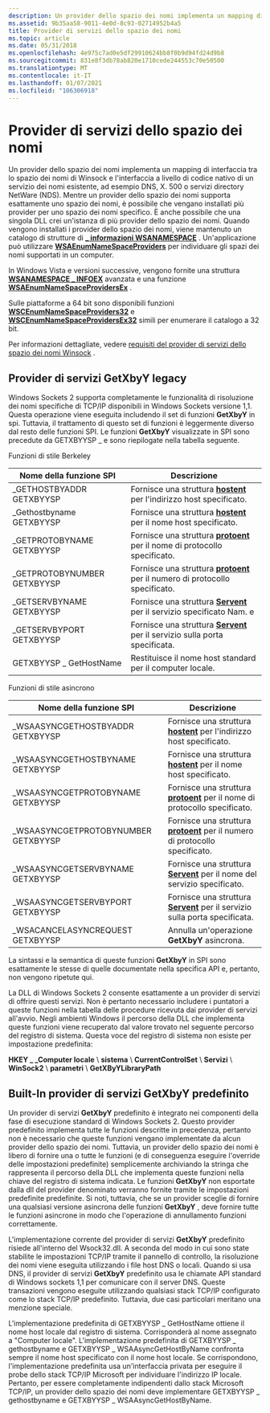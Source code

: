 ```yaml
---
description: Un provider dello spazio dei nomi implementa un mapping di interfaccia tra lo spazio dei nomi di Winsock e l'interfaccia a livello di codice nativo di un servizio dei nomi esistente, ad esempio DNS, X. 500 o servizi directory NetWare (NDS).
ms.assetid: 9b35aa58-9011-4e0d-8c93-02714952b4a5
title: Provider di servizi dello spazio dei nomi
ms.topic: article
ms.date: 05/31/2018
ms.openlocfilehash: 4e975c7ad0e5df29910624bb8f0b9d94fd24d9b8
ms.sourcegitcommit: 831e8f3db78ab820e1710cede244553c70e50500
ms.translationtype: MT
ms.contentlocale: it-IT
ms.lasthandoff: 01/07/2021
ms.locfileid: "106306918"
---
```

# <a name="namespace-service-providers"></a>Provider di servizi dello spazio dei nomi

Un provider dello spazio dei nomi implementa un mapping di interfaccia tra lo spazio dei nomi di Winsock e l'interfaccia a livello di codice nativo di un servizio dei nomi esistente, ad esempio DNS, X. 500 o servizi directory NetWare (NDS). Mentre un provider dello spazio dei nomi supporta esattamente uno spazio dei nomi, è possibile che vengano installati più provider per uno spazio dei nomi specifico. È anche possibile che una singola DLL crei un'istanza di più provider dello spazio dei nomi. Quando vengono installati i provider dello spazio dei nomi, viene mantenuto un catalogo di strutture di [**\_ informazioni WSANAMESPACE**](/windows/desktop/api/Winsock2/ns-winsock2-wsanamespace_infow) . Un'applicazione può utilizzare [**WSAEnumNameSpaceProviders**](/windows/desktop/api/Winsock2/nf-winsock2-wsaenumnamespaceprovidersa) per individuare gli spazi dei nomi supportati in un computer.

In Windows Vista e versioni successive, vengono fornite una struttura [**WSANAMESPACE \_ INFOEX**](/windows/desktop/api/Winsock2/ns-winsock2-wsanamespace_infoexw) avanzata e una funzione [**WSAEnumNameSpaceProvidersEx**](/windows/desktop/api/Winsock2/nf-winsock2-wsaenumnamespaceprovidersexa) .

Sulle piattaforme a 64 bit sono disponibili funzioni [**WSCEnumNameSpaceProviders32**](/windows/desktop/api/Ws2spi/nf-ws2spi-wscenumnamespaceproviders32) e [**WSCEnumNameSpaceProvidersEx32**](/windows/desktop/api/Ws2spi/nf-ws2spi-wscenumnamespaceprovidersex32) simili per enumerare il catalogo a 32 bit.

Per informazioni dettagliate, vedere [requisiti del provider di servizi dello spazio dei nomi Winsock](winsock-namespace-service-provider-requirements.md) .

## <a name="legacy-getxbyy-service-providers"></a>Provider di servizi GetXbyY legacy

Windows Sockets 2 supporta completamente le funzionalità di risoluzione dei nomi specifiche di TCP/IP disponibili in Windows Sockets versione 1,1. Questa operazione viene eseguita includendo il set di funzioni **GetXbyY** in spi. Tuttavia, il trattamento di questo set di funzioni è leggermente diverso dal resto delle funzioni SPI. Le funzioni **GetXbyY** visualizzate in SPI sono precedute da GETXBYYSP \_ e sono riepilogate nella tabella seguente.

Funzioni di stile Berkeley



| Nome della funzione SPI           | Descrizione                                                                              |
|-----------------------------|------------------------------------------------------------------------------------------|
| \_GETHOSTBYADDR GETXBYYSP    | Fornisce una struttura [**hostent**](/windows/desktop/api/winsock/ns-winsock-hostent) per l'indirizzo host specificato.        |
| \_Gethostbyname GETXBYYSP    | Fornisce una struttura [**hostent**](/windows/desktop/api/winsock/ns-winsock-hostent) per il nome host specificato.           |
| \_GETPROTOBYNAME GETXBYYSP   | Fornisce una struttura [**protoent**](/windows/desktop/api/winsock/ns-winsock-protoent) per il nome di protocollo specificato.     |
| \_GETPROTOBYNUMBER GETXBYYSP | Fornisce una struttura [**protoent**](/windows/desktop/api/winsock/ns-winsock-protoent) per il numero di protocollo specificato.   |
| \_GETSERVBYNAME GETXBYYSP    | Fornisce una struttura [**Servent**](/windows/desktop/api/winsock/ns-winsock-servent) per il servizio specificato Nam. e        |
| \_GETSERVBYPORT GETXBYYSP    | Fornisce una struttura [**Servent**](/windows/desktop/api/winsock/ns-winsock-servent) per il servizio sulla porta specificata. |
| GETXBYYSP \_ GetHostName      | Restituisce il nome host standard per il computer locale.                                   |



 

Funzioni di stile asincrono



| Nome della funzione SPI                   | Descrizione                                                                              |
|-------------------------------------|------------------------------------------------------------------------------------------|
| \_WSAASYNCGETHOSTBYADDR GETXBYYSP    | Fornisce una struttura [**hostent**](/windows/desktop/api/winsock/ns-winsock-hostent) per l'indirizzo host specificato.        |
| \_WSAASYNCGETHOSTBYNAME GETXBYYSP    | Fornisce una struttura [**hostent**](/windows/desktop/api/winsock/ns-winsock-hostent) per il nome host specificato.           |
| \_WSAASYNCGETPROTOBYNAME GETXBYYSP   | Fornisce una struttura [**protoent**](/windows/desktop/api/winsock/ns-winsock-protoent) per il nome di protocollo specificato.     |
| \_WSAASYNCGETPROTOBYNUMBER GETXBYYSP | Fornisce una struttura [**protoent**](/windows/desktop/api/winsock/ns-winsock-protoent) per il numero di protocollo specificato.   |
| \_WSAASYNCGETSERVBYNAME GETXBYYSP    | Fornisce una struttura [**Servent**](/windows/desktop/api/winsock/ns-winsock-servent) per il nome del servizio specificato.        |
| \_WSAASYNCGETSERVBYPORT GETXBYYSP    | Fornisce una struttura [**Servent**](/windows/desktop/api/winsock/ns-winsock-servent) per il servizio sulla porta specificata. |
| \_WSACANCELASYNCREQUEST GETXBYYSP    | Annulla un'operazione **GetXbyY** asincrona.                                           |



 

La sintassi e la semantica di queste funzioni **GetXbyY** in SPI sono esattamente le stesse di quelle documentate nella specifica API e, pertanto, non vengono ripetute qui.

La DLL di Windows Sockets 2 consente esattamente a un provider di servizi di offrire questi servizi. Non è pertanto necessario includere i puntatori a queste funzioni nella tabella delle procedure ricevuta dai provider di servizi all'avvio. Negli ambienti Windows il percorso della DLL che implementa queste funzioni viene recuperato dal valore trovato nel seguente percorso del registro di sistema. Questa voce del registro di sistema non esiste per impostazione predefinita:

**HKEY \_ \_Computer locale** \\ **sistema** \\ **CurrentControlSet** \\ **Servizi** \\ **WinSock2** \\ **parametri** \\ **GetXByYLibraryPath**

## <a name="built-in-default-getxbyy-service-provider"></a>Built-In provider di servizi GetXbyY predefinito

Un provider di servizi **GetXbyY** predefinito è integrato nei componenti della fase di esecuzione standard di Windows Sockets 2. Questo provider predefinito implementa tutte le funzioni descritte in precedenza, pertanto non è necessario che queste funzioni vengano implementate da alcun provider dello spazio dei nomi. Tuttavia, un provider dello spazio dei nomi è libero di fornire una o tutte le funzioni (e di conseguenza eseguire l'override delle impostazioni predefinite) semplicemente archiviando la stringa che rappresenta il percorso della DLL che implementa queste funzioni nella chiave del registro di sistema indicata. Le funzioni **GetXbyY** non esportate dalla dll del provider denominato verranno fornite tramite le impostazioni predefinite predefinite. Si noti, tuttavia, che se un provider sceglie di fornire una qualsiasi versione asincrona delle funzioni **GetXbyY** , deve fornire tutte le funzioni asincrone in modo che l'operazione di annullamento funzioni correttamente.

L'implementazione corrente del provider di servizi **GetXbyY** predefinito risiede all'interno del Wsock32.dll. A seconda del modo in cui sono state stabilite le impostazioni TCP/IP tramite il pannello di controllo, la risoluzione dei nomi viene eseguita utilizzando i file host DNS o locali. Quando si usa DNS, il provider di servizi **GetXbyY** predefinito usa le chiamate API standard di Windows sockets 1,1 per comunicare con il server DNS. Queste transazioni vengono eseguite utilizzando qualsiasi stack TCP/IP configurato come lo stack TCP/IP predefinito. Tuttavia, due casi particolari meritano una menzione speciale.

L'implementazione predefinita di GETXBYYSP \_ GetHostName ottiene il nome host locale dal registro di sistema. Corrisponderà al nome assegnato a "Computer locale". L'implementazione predefinita di GETXBYYSP \_ gethostbyname e GETXBYYSP \_ WSAAsyncGetHostByName confronta sempre il nome host specificato con il nome host locale. Se corrispondono, l'implementazione predefinita usa un'interfaccia privata per eseguire il probe dello stack TCP/IP Microsoft per individuare l'indirizzo IP locale. Pertanto, per essere completamente indipendenti dallo stack Microsoft TCP/IP, un provider dello spazio dei nomi deve implementare GETXBYYSP \_ gethostbyname e GETXBYYSP \_ WSAAsyncGetHostByName.

 

 



